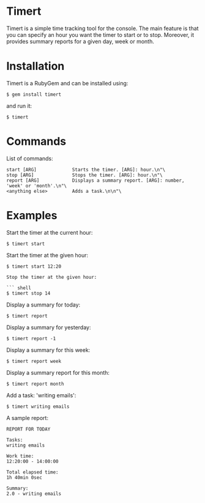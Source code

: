 # Timert

Timert is a simple time tracking tool for the console.
The main feature is that you can specify an hour you want the timer
to start or to stop. Moreover, it provides summary reports for a given day, 
week or month.

# Installation

Timert is a RubyGem and can be installed using:

``` shell
$ gem install timert
```

and run it:

``` shell
$ timert
```

# Commands

List of commands:

``` shell
start [ARG]             Starts the timer. [ARG]: hour.\n"\
stop [ARG]              Stops the timer. [ARG]: hour.\n"\
report [ARG]            Displays a summary report. [ARG]: number, 'week' or 'month'.\n"\
<anything else>         Adds a task.\n\n"\
```

# Examples

Start the timer at the current hour:

``` shell
$ timert start
```

Start the timer at the given hour:

``` shell
$ timert start 12:20      

Stop the timer at the given hour:

``` shell
$ timert stop 14
```

Display a summary for today:

``` shell
$ timert report
```

Display a summary for yesterday:

``` shell
$ timert report -1
```

Display a summary for this week:

``` shell
$ timert report week
```

Display a summary report for this month:

``` shell
$ timert report month
```

Add a task: 'writing emails':

``` shell
$ timert writing emails
```

A sample report:

``` shell
REPORT FOR TODAY

Tasks:
writing emails

Work time:
12:20:00 - 14:00:00

Total elapsed time:
1h 40min 0sec

Summary:
2.0 - writing emails
```